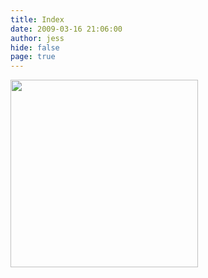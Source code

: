 ```yaml
---
title: Index
date: 2009-03-16 21:06:00
author: jess
hide: false
page: true
---
```


<img src="/Images/CartoonJessica.png" height="300" class="center" />


